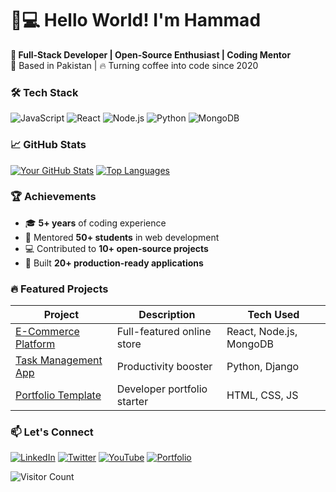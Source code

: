 # 👨💻 Hello World! I'm Hammad 

**🚀 Full-Stack Developer | Open-Source Enthusiast | Coding Mentor**  
📍 Based in Pakistan | 🔥 Turning coffee into code since 2020  

### 🛠️ Tech Stack
![JavaScript](https://img.shields.io/badge/-JavaScript-F7DF1E?logo=javascript&logoColor=black)
![React](https://img.shields.io/badge/-React-61DAFB?logo=react&logoColor=black)
![Node.js](https://img.shields.io/badge/-Node.js-339933?logo=node.js&logoColor=white)
![Python](https://img.shields.io/badge/-Python-3776AB?logo=python&logoColor=white)
![MongoDB](https://img.shields.io/badge/-MongoDB-47A248?logo=mongodb&logoColor=white)

### 📈 GitHub Stats
[![Your GitHub Stats](https://github-readme-stats.vercel.app/api?username=CodeWithHammad6&show_icons=true&theme=radical&hide_title=true)](https://github.com/CodeWithHammad6)
[![Top Languages](https://github-readme-stats.vercel.app/api/top-langs/?username=CodeWithHammad6&layout=compact&theme=radical)](https://github.com/CodeWithHammad6)

### 🏆 Achievements
- 🎓 **5+ years** of coding experience
- 🌱 Mentored **50+ students** in web development
- 💻 Contributed to **10+ open-source projects**
- 🚀 Built **20+ production-ready applications**

### 🔥 Featured Projects
| Project | Description | Tech Used |
|---------|-------------|-----------|
| [E-Commerce Platform](link) | Full-featured online store | React, Node.js, MongoDB |
| [Task Management App](link) | Productivity booster | Python, Django |
| [Portfolio Template](link) | Developer portfolio starter | HTML, CSS, JS |

### 📫 Let's Connect
[![LinkedIn](https://img.shields.io/badge/-LinkedIn-0077B5?logo=linkedin)](your-linkedin)
[![Twitter](https://img.shields.io/badge/-Twitter-1DA1F2?logo=twitter)](your-twitter)
[![YouTube](https://img.shields.io/badge/-YouTube-FF0000?logo=youtube)](your-youtube)
[![Portfolio](https://img.shields.io/badge/-Portfolio-4285F4?logo=google-chrome)](your-portfolio)

![Visitor Count](https://visitor-badge.laobi.icu/badge?page_id=CodeWithHammad6.CodeWithHammad6)
